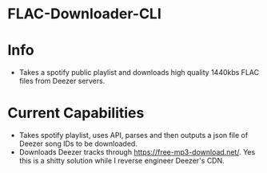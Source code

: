 # FLAC-Downloader-CLI

# Info
* Takes a spotify public playlist and downloads high quality 1440kbs FLAC files from Deezer servers.

# Current Capabilities
* Takes spotify playlist, uses API, parses and then outputs a json file of Deezer song IDs to be downloaded.
* Downloads Deezer tracks through https://free-mp3-download.net/. Yes this is a shitty solution while I reverse engineer Deezer's CDN.

